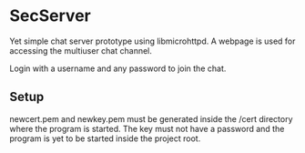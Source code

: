 # SecServer
Yet simple chat server prototype using libmicrohttpd. A webpage is used for accessing the multiuser chat channel.

Login with a username and any password to join the chat.

## Setup
newcert.pem and newkey.pem must be generated inside the /cert directory where the program is started. The key must not have a password and the program is yet to be started inside the project root.

